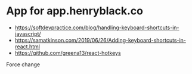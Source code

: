 # App for app.henryblack.co

- https://softdevpractice.com/blog/handling-keyboard-shortcuts-in-javascript/
- https://samatkinson.com/2019/06/26/Adding-keyboard-shortcuts-in-react.html
- https://github.com/greena13/react-hotkeys

Force change
